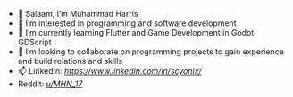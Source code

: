 - 👋 Salaam, I’m Muhammad Harris
- 👀 I’m interested in programming and software development
- 🌱 I’m currently learning Flutter and Game Development in Godot GDScript
- 💞️ I’m looking to collaborate on programming projects to gain experience and build relations and skills
- 📫 LinkedIn: *https://www.linkedin.com/in/scyonix/*
- Reddit: *[u/MHN_17](https://www.reddit.com/user/MHN_17)*
